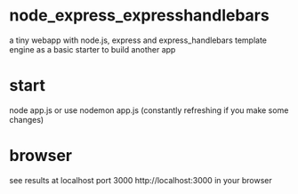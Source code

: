# node_express_expresshandlebars
a tiny webapp with node.js, express and express_handlebars template engine as a basic starter to build another app

# start 
node app.js or use nodemon app.js (constantly refreshing if you make some changes)

# browser
see results at localhost port 3000 http://localhost:3000 in your browser
